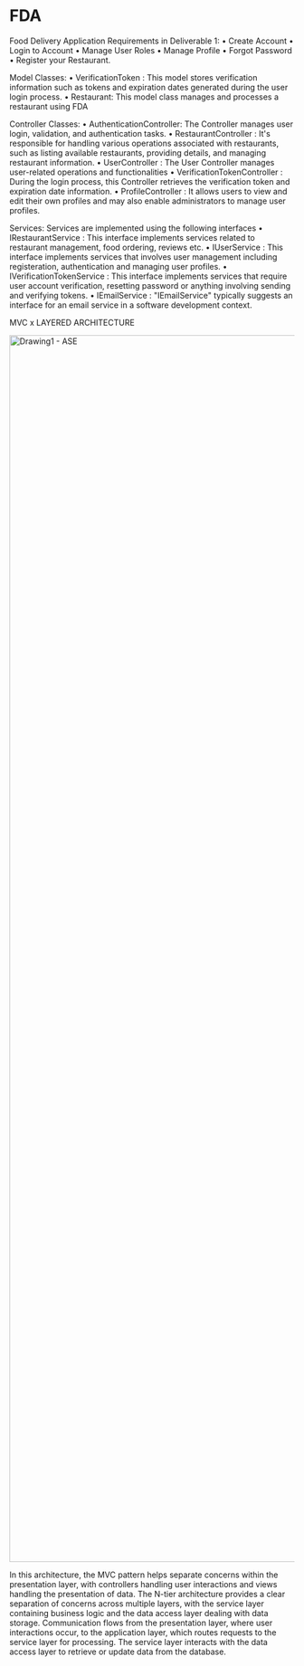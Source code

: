 # FDA
Food Delivery Application 
Requirements in Deliverable 1:
•	Create Account
•	Login to Account
•	Manage User Roles
•	Manage Profile
•	Forgot Password
•	Register your Restaurant.

Model Classes:
•	VerificationToken : This model stores verification information such as tokens and expiration dates generated during the user login process.
•	Restaurant: This model class manages and processes a restaurant using FDA

Controller Classes:
•	AuthenticationController: The Controller manages user login, validation, and authentication tasks.
•	RestaurantController : It's responsible for handling various operations associated with restaurants, such as listing available restaurants, providing details, and managing restaurant information.
•	UserController : The User Controller manages user-related operations and functionalities
•	VerificationTokenController : During the login process, this Controller retrieves the verification token and expiration date information.
•	ProfileController : It allows users to view and edit their own profiles and may also enable administrators to manage user profiles.

Services:
Services are implemented using the following interfaces
•	IRestaurantService : This interface implements services related to restaurant management, food ordering, reviews etc.
•	IUserService : This interface implements services that involves user management including registeration, authentication and managing user profiles.
•	IVerificationTokenService : This interface implements services that require user account verification, resetting password or anything involving sending and verifying tokens.
•	IEmailService : "IEmailService" typically suggests an interface for an email service in a software development context.

MVC x LAYERED ARCHITECTURE

<img width="2169" alt="Drawing1 - ASE" src="https://github.com/ArukalaHimateja/FDA/assets/53402333/a56e0142-c234-4e0a-80ec-c5c4fc9c9294"> 

In this architecture, the MVC pattern helps separate concerns within the presentation layer, with controllers handling user interactions and views handling the presentation of data. The N-tier architecture provides a clear separation of concerns across multiple layers, with the service layer containing business logic and the data access layer dealing with data storage.
Communication flows from the presentation layer, where user interactions occur, to the application layer, which routes requests to the service layer for processing. The service layer interacts with the data access layer to retrieve or update data from the database. 





